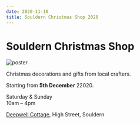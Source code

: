 ```yaml
---
date: 2020-11-10
title: Souldern Christmas Shop 2020
---
```


# Souldern Christmas Shop


![poster](shop2020.png)

Christmas decorations and gifts from local crafters.


Starting from **5th December** 22020.
	
Saturday &amp; Sunday  
10am – 4pm
	
[Deepwell Cottage](https://www.souldern.org/home/houses/?h=deepwell), High Street, Souldern






